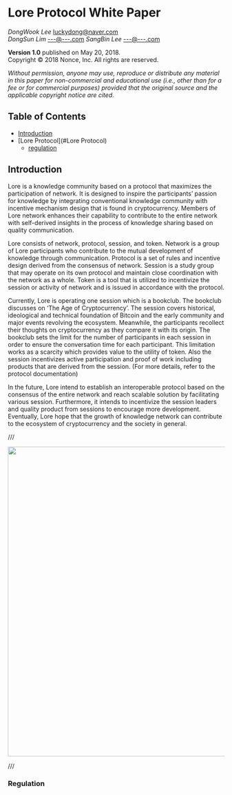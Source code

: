 Lore Protocol White Paper
=================

*DongWook Lee* [luckydong@naver.com]()  
*DongSun Lim* [---@---.com]()
*SangBin Lee* [---@---.com]()

**Version 1.0** published on May 20, 2018.  
Copyright © 2018 Nonce, Inc. All rights are reserved.

*Without permission, anyone may use, reproduce or distribute any material in this paper for non-commercial and educational use (i.e., other than for a fee or for commercial purposes) provided that the original source and the applicable copyright notice are cited.*

## Table of Contents

* [Introduction](#Introduction)
* [Lore Protocol](#Lore Protocol)
    * [regulation](#regulation)
    


## Introduction
Lore is a knowledge community based on a protocol that maximizes the participation of network. It is designed to inspire the participants’ passion for knowledge by integrating conventional knowledge community with incentive mechanism design that is found in cryptocurrency. Members of Lore network enhances their capability to contribute to the entire network with self-derived insights in the process of knowledge sharing based on quality communication.

Lore consists of network, protocol, session, and token. Network is a group of Lore participants who contribute to the mutual development of knowledge through communication. Protocol is a set of rules and incentive design derived from the consensus of network. Session is a study group that may operate on its own protocol and maintain close coordination with the network as a whole. Token is a tool that is utilized to incentivize the session or activity of network and is issued in accordance with the protocol.

Currently, Lore is operating one session which is a bookclub. The bookclub discusses on ‘The Age of Cryptocurrency’.  The session covers historical, ideological and technical foundation of Bitcoin and the early community and major events revolving the ecosystem. Meanwhile, the participants recollect their thoughts on cryptocurrency as they compare it with its origin. The bookclub sets the limit for the number of participants in each session in order to ensure the conversation time for each participant. This limitation works as a scarcity which provides value to the utility of token. Also the session incentivizes active participation and proof of work including products that are derived from the session. (For more details, refer to the protocol documentation)

In the future, Lore intend to establish an interoperable protocol based on the consensus of the entire network and reach scalable solution by facilitating various session. Furthermore, it intends to incentivize the session leaders and quality product from sessions to encourage more development. Eventually, Lore hope that the growth of knowledge network can contribute to the ecosystem of cryptocurrency and the society in general.





/// <p align="center"><img src="./assets/ecosystem-horizontal.png" width=720></p>///


### Regulation

